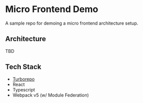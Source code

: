 # Micro Frontend Demo 

A sample repo for demoing a micro frontend architecture setup.

## Architecture

TBD

## Tech Stack

- [Turborepo](https://turborepo.org/)
- React
- Typescript
- Webpack v5 (w/ Module Federation)